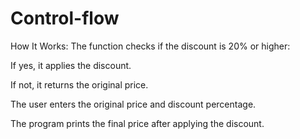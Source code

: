 # Control-flow
How It Works:
The function checks if the discount is 20% or higher:

If yes, it applies the discount.

If not, it returns the original price.

The user enters the original price and discount percentage.

The program prints the final price after applying the discount.
